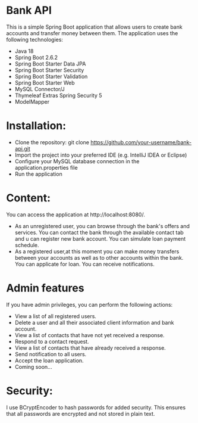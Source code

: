 # Bank API
This is a simple Spring Boot application that allows users to create bank accounts and transfer money between them. The application uses the following technologies:
* Java 18
* Spring Boot 2.6.2
* Spring Boot Starter Data JPA
* Spring Boot Starter Security
* Spring Boot Starter Validation
* Spring Boot Starter Web
* MySQL Connector/J
* Thymeleaf Extras Spring Security 5
* ModelMapper
# Installation:
* Clone the repository: git clone https://github.com/your-username/bank-api.git
* Import the project into your preferred IDE (e.g. IntelliJ IDEA or Eclipse)
* Configure your MySQL database connection in the application.properties file
* Run the application
# Content:
You can access the application at http://localhost:8080/. 
* As an unregistered user, you can browse through the bank's offers and services. You can contact the bank through the available contact tab and u can register new bank account. You can simulate loan payment schedule.
* As a registered user,at this moment you can make money transfers between your accounts as well as to other accounts within the bank. You can applicate for loan. You can receive notifications.
# Admin features
If you have admin privileges, you can perform the following actions:
* View a list of all registered users.
* Delete a user and all their associated client information and bank account.
* View a list of contacts that have not yet received a response.
* Respond to a contact request.
* View a list of contacts that have already received a response.
* Send notification to all users.
* Accept the loan application.
* Coming soon...
# Security:
I use BCryptEncoder to hash passwords for added security. This ensures that all passwords are encrypted and not stored in plain text.


